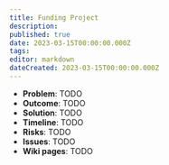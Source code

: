 ```yaml
---
title: Funding Project
description: 
published: true
date: 2023-03-15T00:00:00.000Z
tags: 
editor: markdown
dateCreated: 2023-03-15T00:00:00.000Z
---
```


- **Problem**: TODO
- **Outcome**: TODO
- **Solution**: TODO
- **Timeline**: TODO
- **Risks**: TODO
- **Issues**: TODO
- **Wiki pages**: TODO


